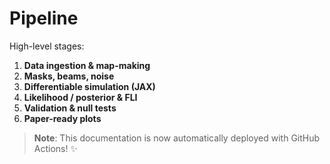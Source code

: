 # Pipeline

High-level stages:
1. **Data ingestion & map-making**
2. **Masks, beams, noise**
3. **Differentiable simulation (JAX)**
4. **Likelihood / posterior & FLI**
5. **Validation & null tests**
6. **Paper-ready plots**

> **Note**: This documentation is now automatically deployed with GitHub Actions! ✨
